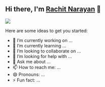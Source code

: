 ## Hi there, I'm [Rachit Narayan](https://narayanrachit.github.io/Resume/) 👋

![](https://komarev.com/ghpvc/?username=narayanrachit&style=plastic)

<!--
**narayanrachit/narayanrachit** is a ✨ _special_ ✨ repository because its `README.md` (this file) appears on your GitHub profile.
-->

Here are some ideas to get you started:

- 🔭 I’m currently working on ...
- 🌱 I’m currently learning ...
- 👯 I’m looking to collaborate on ...
- 🤔 I’m looking for help with ...
- 💬 Ask me about ...
- 📫 How to reach me: ...
- 😄 Pronouns: ...
- ⚡ Fun fact: ...

